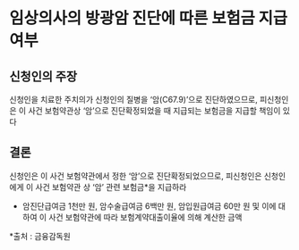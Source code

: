 # 임상의사의 방광암 진단에 따른 보험금 지급 여부

## 신청인의 주장

신청인을 치료한 주치의가 신청인의 질병을 ‘암(C67.9)’으로 진단하였으므로, 피신청인은 이 사건 보험약관상 ‘암’으로 진단확정되었을 때 지급되는 보험금을 지급할 책임이 있다

## 결론

신청인은 이 사건 보험약관에서 정한 ‘암’으로 진단확정되었으므로, 피신청인은 신청인에게 이 사건 보험약관 상 ‘암’ 관련 보험금*을 지급하라

* 암진단급여금 1천만 원, 암수술급여금 6백만 원, 암입원급여금 60만 원 및 이에 대하여 이 사건 보험약관에 따라 보험계약대출이율에 의해 계산한 금액


*출처 : 금융감독원


